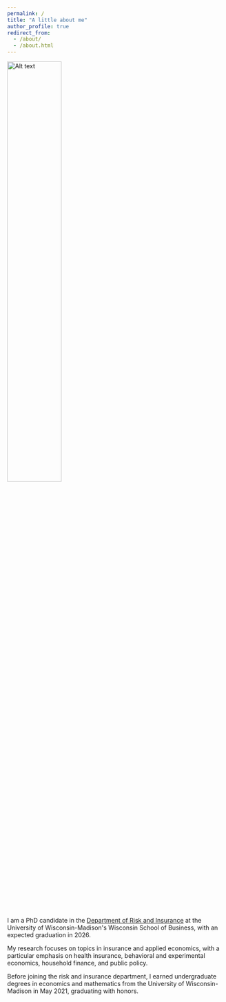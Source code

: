 ```yaml
---
permalink: /
title: "A little about me"
author_profile: true
redirect_from: 
  - /about/
  - /about.html
---
```


<img src="images/DSC09184_edit.jpg" alt="Alt text" style="width:50%; margin-bottom: 20px;">

I am a PhD candidate in the [Department of Risk and Insurance](https://business.wisc.edu/faculty-research/risk-insurance/) at the University of Wisconsin-Madison's Wisconsin School of Business, with an expected graduation in 2026.

My research focuses on topics in insurance and applied economics, with a particular emphasis on health insurance, behavioral and experimental economics, household finance, and public policy.

Before joining the risk and insurance department, I earned undergraduate degrees in economics and mathematics from the University of Wisconsin-Madison in May 2021, graduating with honors.
